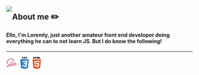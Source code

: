 <a href="https://discord.com/users/597072695875600385"><img align="left" src="https://lanyard-profile-readme.vercel.app/api/597072695875600385?theme=dark&bg=161b22&animated=false&hideDiscrim=true&borderRadius=5px"/></a>

<h2>About me ✏️</h2>
<h4> Ello, I'm Loremly, just another amateur front end developer doing everything he can to not learn JS. But I do know the following!</h4>

___

<div>
    <div style="display:flex;flex-direction:row;">
        <img src="https://raw.githubusercontent.com/devicons/devicon/master/icons/sass/sass-original.svg" height="33">
        <img src="https://raw.githubusercontent.com/devicons/devicon/master/icons/css3/css3-original-wordmark.svg" height="33">
        <img src="https://raw.githubusercontent.com/devicons/devicon/master/icons/html5/html5-original-wordmark.svg" height="33">
    </div>
</div>

